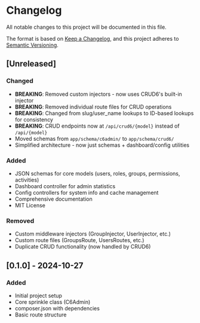 # Changelog

All notable changes to this project will be documented in this file.

The format is based on [Keep a Changelog](https://keepachangelog.com/en/1.0.0/),
and this project adheres to [Semantic Versioning](https://semver.org/spec/v2.0.0.html).

## [Unreleased]

### Changed
- **BREAKING**: Removed custom injectors - now uses CRUD6's built-in injector
- **BREAKING**: Removed individual route files for CRUD operations
- **BREAKING**: Changed from slug/user_name lookups to ID-based lookups for consistency
- **BREAKING**: CRUD endpoints now at `/api/crud6/{model}` instead of `/api/{model}`
- Moved schemas from `app/schema/c6admin/` to `app/schema/crud6/`
- Simplified architecture - now just schemas + dashboard/config utilities

### Added
- JSON schemas for core models (users, roles, groups, permissions, activities)
- Dashboard controller for admin statistics
- Config controllers for system info and cache management
- Comprehensive documentation
- MIT License

### Removed
- Custom middleware injectors (GroupInjector, UserInjector, etc.)
- Custom route files (GroupsRoute, UsersRoutes, etc.)
- Duplicate CRUD functionality (now handled by CRUD6)

## [0.1.0] - 2024-10-27

### Added
- Initial project setup
- Core sprinkle class (C6Admin)
- composer.json with dependencies
- Basic route structure
